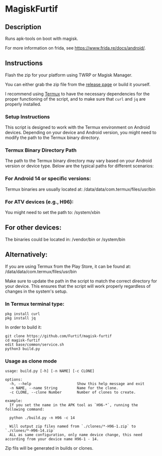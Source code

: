 # MagiskFurtif

## Description

Runs apk-tools on boot with magisk. 

For more information on frida, see https://www.frida.re/docs/android/.

## Instructions

Flash the zip for your platform using TWRP or Magisk Manager.

You can either grab the zip file from the [release page](https://github.com/Furtif/magisk-furtif/releases) or build it yourself.

I recommend using [Termux](https://play.google.com/store/apps/details?id=com.termux) to have the necessary dependencies for the proper functioning of the script, and to make sure that `curl` and `jq` are properly installed.

### Setup Instructions
This script is designed to work with the Termux environment on Android devices. Depending on your device and Android version, you might need to modify the path to the Termux binary directory.

### Termux Binary Directory Path
The path to the Termux binary directory may vary based on your Android version or device type. Below are the typical paths for different scenarios:

### For Android 14 or specific versions:
Termux binaries are usually located at:
/data/data/com.termux/files/usr/bin

### For ATV devices (e.g., H96):
You might need to set the path to:
/system/xbin

## For other devices:
The binaries could be located in:
/vendor/bin or /system/bin

## Alternatively:
If you are using Termux from the Play Store, it can be found at:
/data/data/com.termux/files/usr/bin

Make sure to update the path in the script to match the correct directory for your device. This ensures that the script will work properly regardless of changes in the system's setup.


### In Termux terminal type:
```
pkg install curl
pkg install jq
```

In order to build it:

```
git clone https://github.com/Furtif/magisk-furtif
cd magisk-furtif
edit base/common/service.sh
python3 build.py
```
### Usage as clone mode
```
usage: build.py [-h] [-n NAME] [-c CLONE]

options:
  -h, --help                     Show this help message and exit
  -n NAME, --name String         Name for the clone.
  -c CLONE, --clone Number       Number of clones to create.

example:
  If you set the name in the APK tool as `H96-*`, running the following command:
  
  python ./build.py -n H96 -c 14
  
  Will output zip files named from `./clones/*-H96-1.zip` to `./clones/*-H96-14.zip` 
  ALL as same configuration, only name device change, this need according from your device name H96-1 - 14.
```

Zip fils will be generated in builds or clones.
